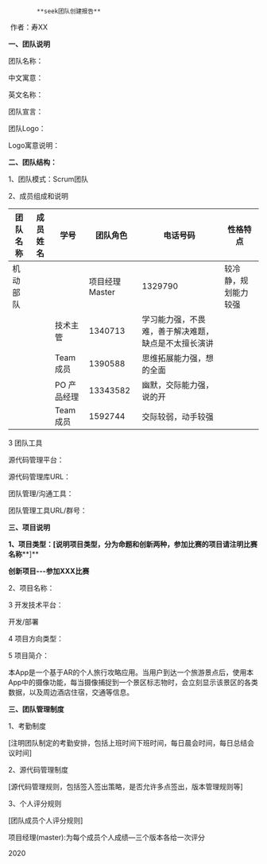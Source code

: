 



 

 

 

            **seek团队创建报告**

 

​               作者：寿XX

 

 

 

**一、团队说明**

团队名称：	

中文寓意：	

英文名称：

团队宣言：

 

团队Logo：	

Logo寓意说明：

 

**二、团队结构：**

1、团队模式：Scrum团队

2、成员组成和说明

 

| 团队名称 | 成员姓名 | 学号        | 团队角色       | 电话号码                                             | 性格特点             |
| -------- | -------- | ----------- | -------------- | ---------------------------------------------------- | -------------------- |
| 机动部队 |          |             | 项目经理Master | 1329790                                              | 较冷静，规划能力较强 |
|          |          | 技术主管    | 1340713        | 学习能力强，不畏难，善于解决难题，缺点是不太擅长演讲 |                      |
|          |          | Team 成员   | 1390588        | 思维拓展能力强，想的全面                             |                      |
|          |          | PO 产品经理 | 13343582       | 幽默，交际能力强，说的开                             |                      |
|          |          | Team 成员   | 1592744        | 交际较弱，动手较强                                   |                      |

3 团队工具

 源代码管理平台：

 源代码管理库URL：

 团队管理/沟通工具：

 团队管理工具URL/群号：

 

**三、项目说明**

**1、项目类型：[说明项目类型，分为命题和创新两种，参加比赛的项目请注明比赛名称****]**

**创新项目---参加XXX比赛**

2、项目名称：

 

3 开发技术平台：

开发/部署

4 项目方向类型：

 

5 项目简介：

本App是一个基于AR的个人旅行攻略应用。当用户到达一个旅游景点后，使用本App中的摄像功能，每当摄像捕捉到一个景区标志物时，会立刻显示该景区的各类数据，以及周边酒店住宿，交通等信息。

 

**三、团队管理制度**

1、考勤制度

[注明团队制定的考勤安排，包括上班时间下班时间，每日晨会时间，每日总结会议时间]

2、源代码管理制度

[源代码管理规则，包括签入签出策略，是否允许多点签出，版本管理规则等]

3、个人评分规则

[团队成员个人评分规则]

项目经理(master):为每个成员个人成绩—三个版本各给一次评分

 

 

 

 

 

 

2020
